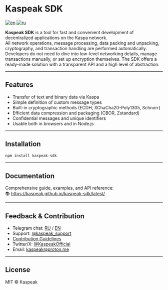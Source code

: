 # Kaspeak SDK

[![en](https://img.shields.io/badge/lang-en-red.svg)](./README.md)
[![ru](https://img.shields.io/badge/lang-ru-green.svg)](./README.ru.md)

**Kaspeak SDK** is a tool for fast and convenient development of decentralized applications on the Kaspa network.  
All network operations, message processing, data packing and unpacking, cryptography, and transaction handling are performed automatically. Developers do not need to dive into low-level networking details, manage transactions manually, or set up encryption themselves. The SDK offers a ready-made solution with a transparent API and a high level of abstraction.

---

## Features

- Transfer of text and binary data via Kaspa
- Simple definition of custom message types
- Built-in cryptographic methods (ECDH, XChaCha20-Poly1305, Schnorr)
- Efficient data compression and packaging (CBOR, Zstandard)
- Confidential messages and unique identifiers
- Usable both in browsers and in Node.js

---

## Installation

```bash
npm install kaspeak-sdk
```

---

## Documentation

Comprehensive guide, examples, and API reference:  
📚 https://kaspeak.github.io/kaspeak-sdk/latest/

---

## Feedback & Contribution

* Telegram chat: [RU](https://t.me/kaspeak_ru) / [EN](https://t.me/kaspeak_en)
* Support: [@kaspeak\_support](https://t.me/kaspeak_support)
* [Contribution Guidelines](./docs/en/05-meta/contributing.md)
* Twitter/X: [@KaspeakOfficial](https://x.com/KaspeakOfficial)
* Email: [kaspeak@proton.me](mailto:kaspeak@proton.me)

---

## License

MIT © Kaspeak
